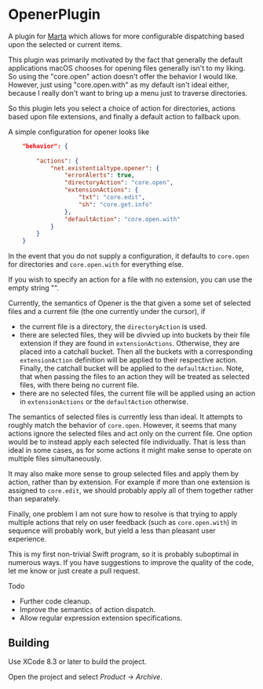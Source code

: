 # OpenerPlugin 

A plugin for [Marta](https://marta.yanex.org) which allows for more 
configurable dispatching based upon the selected or current items.

This plugin was primarily motivated by the fact that generally the default
applications macOS chooses for opening files generally isn't to my liking. 
So using the "core.open" action doesn't offer the behavior I would like. 
However, just using "core.open.with" as my default isn't ideal either,
because I really don't want to bring up a menu just to traverse directories.

So this plugin lets you select a choice of action for directories,
actions based upon file extensions, and finally a default action to fallback 
upon.

A simple configuration for opener looks like
```json
    "behavior": {
        
        "actions": {
            "net.existentialtype.opener": {
                "errorAlerts": true,
                "directoryAction": "core.open",
                "extensionActions": {
                    "txt": "core.edit",
                    "sh": "core.get.info"
                },
                "defaultAction": "core.open.with"
            }
        }
    }
```
In the event that you do not supply a configuration, it defaults to 
`core.open` for directories and `core.open.with` for everything else.

If you wish to specify an action for a file with no extension, you can
use the empty string "".

Currently, the semantics of Opener is the that given a some set of
selected files and a current file (the one currently under the cursor),
if 
  * the current file is a directory, the `directoryAction` is used.  
  * there are selected files, they will be divvied up into buckets by
    their file extension if they are found in `extensionActions`.
    Otherwise, they are placed into a catchall bucket.  Then all the
    buckets with a corresponding `extensionAction` definition will be
    applied to their respective action.  Finally, the catchall bucket
    will be applied to the `defaultAction`.  Note, that when passing the
    files to an action they will be treated as selected files, with
    there being no current file.  
  * there are no selected files, the current file will be applied using
    an action in `extensionActions` or the `defaultAction` otherwise.

The semantics of selected files is currently less than ideal.  It
attempts to roughly match the behavior of `core.open`.  However, it
seems that many actions ignore the selected files and act only on the
current file.  One option would be to instead apply each selected file
individually.  That is less than ideal in some cases, as for some
actions it might make sense to operate on multiple files simultaneously.

It may also make more sense to group selected files and apply them by
action, rather than by extension.  For example if more than one
extension is assigned to `core.edit`, we should probably apply all of
them together rather than separately.  

Finally, one problem I am not sure how to resolve is that trying to
apply multiple actions that rely on user feedback (such as
`core.open.with`) in sequence will probably work, but yield a less than
pleasant user experience.
  
This is my first non-trivial Swift program, so it is probably suboptimal
in numerous ways.  If you have suggestions to improve the quality of the
code, let me know or just create a pull request. 

Todo
  * Further code cleanup.
  * Improve the semantics of action dispatch.
  * Allow regular expression extension specifications.

## Building

Use XCode 8.3 or later to build the project.

Open the project and select *Product* → *Archive*.

